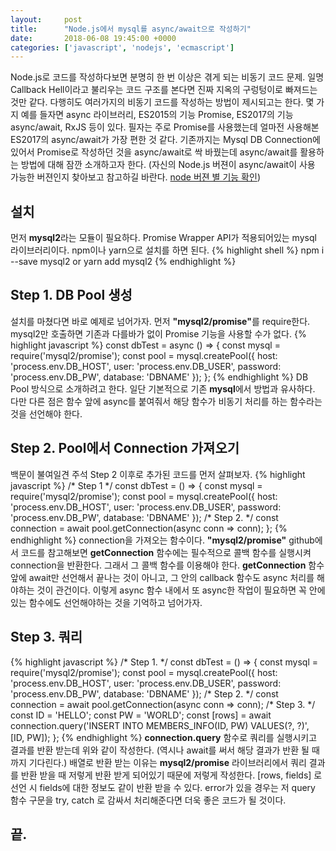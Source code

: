 ```yaml
---
layout:		post
title:		"Node.js에서 mysql를 async/await으로 작성하기"
date:		2018-06-08 19:45:00 +0000
categories:	['javascript', 'nodejs', 'ecmascript']
---
```


<p>
	<span class="dropcap">N</span>ode.js로 코드를 작성하다보면 분명히 한 번 이상은 겪게 되는 비동기 코드 문제. 일명 Callback Hell이라고 불리우는 코드 구조를 본다면 진짜 지옥의 구렁텅이로 빠져드는 것만 같다. 다행히도 여러가지의 비동기 코드를 작성하는 방법이 제시되고는 한다. 몇 가지 예를 들자면 async 라이브러리, ES2015의 기능 Promise, ES2017의 기능 async/await, RxJS 등이 있다. 필자는 주로 Promise를 사용했는데 얼마전 사용해본 ES2017의 async/await가 가장 편한 것 같다. 기존까지는 Mysql DB Connection에 있어서 Promise로 작성하던 것을 async/await로 싹 바꿨는데 async/await를 활용하는 방법에 대해 잠깐 소개하고자 한다. (자신의 Node.js 버젼이 async/await이 사용 가능한 버젼인지 찾아보고 참고하길 바란다. <a href='https://node.green/'>node 버젼 별 기능 확인</a>)
</p>
<h2>설치</h2>
<p>
	먼저 <b>mysql2</b>라는 모듈이 필요하다. Promise Wrapper API가 적용되어있는 mysql 라이브러리이다. npm이나 yarn으로 설치를 하면 된다.
	{% highlight shell %}
		npm i --save mysql2  or  yarn add mysql2
	{% endhighlight %}
</p>
<h2>Step 1. DB Pool 생성</h2>
<p>
	설치를 마쳤다면 바로 예제로 넘어가자. 먼저 <b>"mysql2/promise"</b>를 require한다. mysql2만 호출하면 기존과 다를바가 없이 Promise 기능을 사용할 수가 없다.
	{% highlight javascript %}
		const dbTest = async () => {
			const mysql = require('mysql2/promise');
			const pool = mysql.createPool({
			  host: 'process.env.DB_HOST',
			  user: 'process.env.DB_USER',
			  password: 'process.env.DB_PW',
			  database: 'DBNAME'
			});
		};
	{% endhighlight %}
	DB Pool 방식으로 소개하려고 한다. 일단 기본적으로 기존 <b>mysql</b>에서 방법과 유사하다. 다만 다른 점은 함수 앞에 async를 붙여줘서 해당 함수가 비동기 처리를 하는 함수라는 것을 선언해야 한다.
</p>
<h2>Step 2. Pool에서 Connection 가져오기</h2>
<p>
	백문이 불여일견 주석 Step 2 이후로 추가된 코드를 먼저 살펴보자.
	{% highlight javascript %}
		/* Step 1 */
		const dbTest = () => {
			const mysql = require('mysql2/promise');
			const pool = mysql.createPool({
			  host: 'process.env.DB_HOST',
			  user: 'process.env.DB_USER',
			  password: 'process.env.DB_PW',
			  database: 'DBNAME'
			});
			/* Step 2. */
			const connection = await pool.getConnection(async conn => conn);
		};
	{% endhighlight %}
	connection을 가져오는 함수이다. <b>"mysql2/promise"</b> github에서 코드를 참고해보면 <b>getConnection</b> 함수에는 필수적으로 콜백 함수를 실행시켜 connection을 반환한다. 그래서 그 콜백 함수를 이용해야 한다. <b>getConnection</b> 함수 앞에 await만 선언해서 끝나는 것이 아니고, 그 안의 callback 함수도 async 처리를 해야하는 것이 관건이다. 이렇게 async 함수 내에서 또 async한 작업이 필요하면 꼭 안에 있는 함수에도 선언해야하는 것을 기억하고 넘어가자.
</p>
<h2>Step 3. 쿼리</h2>
<p>
	{% highlight javascript %}
		/* Step 1. */
		const dbTest = () => {
			const mysql = require('mysql2/promise');
			const pool = mysql.createPool({
			  host: 'process.env.DB_HOST',
			  user: 'process.env.DB_USER',
			  password: 'process.env.DB_PW',
			  database: 'DBNAME'
			});
			/* Step 2. */
			const connection = await pool.getConnection(async conn => conn);
			/* Step 3. */
			const ID = 'HELLO';
			const PW = 'WORLD';
			const [rows] = await connection.query('INSERT INTO MEMBERS_INFO(ID, PW) VALUES(?, ?)', [ID, PW]);
		};
	{% endhighlight %}
	<b>connection.query</b> 함수로 쿼리를 실행시키고 결과를 반환 받는데 위와 같이 작성한다. (역시나 await를 써서 해당 결과가 반환 될 때 까지 기다린다.) 배열로 반환 받는 이유는 <b>mysql2/promise</b> 라이브러리에서 쿼리 결과를 반환 받을 때 저렇게 반환 받게 되어있기 때문에 저렇게 작성한다. [rows, fields] 로 선언 시 fields에 대한 정보도 같이 반환 받을 수 있다. error가 있을 경우는 저 query 함수 구문을 try, catch 로 감싸서 처리해준다면 더욱 좋은 코드가 될 것이다.
</p>
<h2>끝.</h2>
